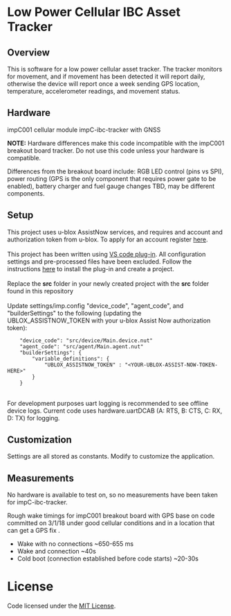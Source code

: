 # Low Power Cellular IBC Asset Tracker

## Overview

This is software for a low power cellular asset tracker. The tracker monitors for movement, and if movement has been detected it will report daily, otherwise the device will report once a week sending GPS location, temperature, accelerometer readings, and movement status. 

## Hardware

impC001 cellular module
impC-ibc-tracker with GNSS

**NOTE:** Hardware differences make this code incompatible with the impC001 breakout board tracker. Do not use this code unless your hardware is compatible.

Differences from the breakout board include: RGB LED control (pins vs SPI), power routing (GPS is the only component that requires power gate to be enabled), battery charger and fuel gauge changes TBD, may be different components.  

## Setup

This project uses u-blox AssistNow services, and requires and account and authorization token from u-blox. To apply for an account register [here](http://www.u-blox.com/services-form.html). 
<br>
<br>
This project has been written using [VS code plug-in](https://github.com/electricimp/vscode). All configuration settings and pre-processed files have been excluded. Follow the instructions [here](https://github.com/electricimp/vscode#installation) to install the plug-in and create a project. 
<br>
<br>
Replace the **src** folder in your newly created project with the **src** folder found in this repository
<br>
<br>
Update settings/imp.config "device_code", "agent_code", and "builderSettings" to the following (updating the UBLOX_ASSISTNOW_TOKEN with your u-blox Assist Now authorization token):

```
    "device_code": "src/device/Main.device.nut"
    "agent_code": "src/agent/Main.agent.nut"
    "builderSettings": {
        "variable_definitions": {
            "UBLOX_ASSISTNOW_TOKEN" : "<YOUR-UBLOX-ASSIST-NOW-TOKEN-HERE>"
        }
    }
```
<br>
For development purposes uart logging is recommended to see offline device logs. Current code uses hardware.uartDCAB (A: RTS, B: CTS, C: RX, D: TX) for logging. 

## Customization

Settings are all stored as constants. Modify to customize the application.

## Measurements

No hardware is available to test on, so no measurements have been taken for impC-ibc-tracker. 

Rough wake timings for impC001 breakout board with GPS base on code committed on 3/1/18 under good cellular conditions and in a location that can get a GPS fix .

- Wake with no connections ~650-655 ms
- Wake and connection ~40s
- Cold boot (connection established before code starts) ~20-30s

# License

Code licensed under the [MIT License](./LICENSE).